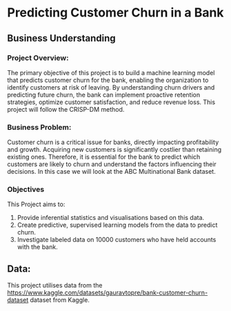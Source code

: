 # Predicting Customer Churn in a Bank
## Business Understanding
### Project Overview:
The primary objective of this project is to build a machine learning model that predicts customer churn for the bank, enabling the organization to identify customers at risk of leaving. By understanding churn drivers and predicting future churn, the bank can implement proactive retention strategies, optimize customer satisfaction, and reduce revenue loss. This project will follow the CRISP-DM method. 
### Business Problem:
Customer churn is a critical issue for banks, directly impacting profitability and growth. Acquiring new customers is significantly costlier than retaining existing ones. Therefore, it is essential for the bank to predict which customers are likely to churn and understand the factors influencing their decisions. In this case we will look at the ABC Multinational Bank dataset.
### Objectives
This Project aims to:
1. Provide inferential statistics and visualisations based on this data.
2. Create predictive, supervised learning models from the data to predict churn.
3. Investigate labeled data on 10000 customers who have held accounts with the bank.
## Data:
This project utilises data from the https://www.kaggle.com/datasets/gauravtopre/bank-customer-churn-dataset dataset from Kaggle.
